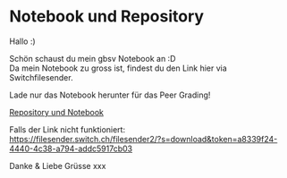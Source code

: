 # Notebook und Repository

Hallo :)

Schön schaust du mein gbsv Notebook an :D   
Da mein Notebook zu gross ist, findest du den Link hier via Switchfilesender.

Lade nur das Notebook herunter für das Peer Grading! 

[Repository und Notebook](https://filesender.switch.ch/filesender2/?s=download&token=a8339f24-4440-4c38-a794-addc5917cb03)

Falls der Link nicht funktioniert:   
https://filesender.switch.ch/filesender2/?s=download&token=a8339f24-4440-4c38-a794-addc5917cb03


Danke & Liebe Grüsse
xxx